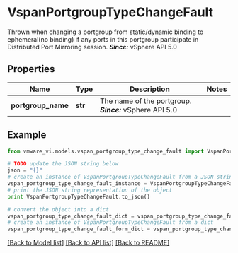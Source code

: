 # VspanPortgroupTypeChangeFault

Thrown when changing a portgroup from static/dynamic binding to ephemeral(no binding) if any ports in this portgroup participate in Distributed Port Mirroring session.  ***Since:*** vSphere API 5.0 

## Properties
Name | Type | Description | Notes
------------ | ------------- | ------------- | -------------
**portgroup_name** | **str** | The name of the portgroup.  ***Since:*** vSphere API 5.0  | 

## Example

```python
from vmware_vi.models.vspan_portgroup_type_change_fault import VspanPortgroupTypeChangeFault

# TODO update the JSON string below
json = "{}"
# create an instance of VspanPortgroupTypeChangeFault from a JSON string
vspan_portgroup_type_change_fault_instance = VspanPortgroupTypeChangeFault.from_json(json)
# print the JSON string representation of the object
print VspanPortgroupTypeChangeFault.to_json()

# convert the object into a dict
vspan_portgroup_type_change_fault_dict = vspan_portgroup_type_change_fault_instance.to_dict()
# create an instance of VspanPortgroupTypeChangeFault from a dict
vspan_portgroup_type_change_fault_form_dict = vspan_portgroup_type_change_fault.from_dict(vspan_portgroup_type_change_fault_dict)
```
[[Back to Model list]](../README.md#documentation-for-models) [[Back to API list]](../README.md#documentation-for-api-endpoints) [[Back to README]](../README.md)


